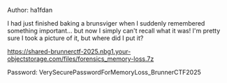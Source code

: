 Author: ha1fdan

I had just finished baking a brunsviger when I suddenly remembered something important... but now I simply can't recall what it was! I'm pretty sure I took a picture of it, but where did I put it?

https://shared-brunnerctf-2025.nbg1.your-objectstorage.com/files/forensics_memory-loss.7z

Password: VerySecurePasswordForMemoryLoss_BrunnerCTF2025
